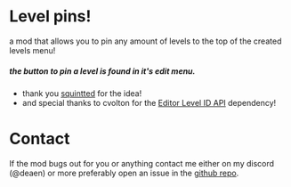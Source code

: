 # Level pins!

a mod that allows you to <cg>pin</c> any amount of levels to the top of the created levels menu!
##### the button to pin a level is found in it's edit menu.

- thank you [squintted](https://x.com/squintted) for the idea!
- and special thanks to cvolton for the [Editor Level ID API](https://github.com/Cvolton/level-id-api-geode) dependency!

# Contact
If the mod bugs out for you or anything contact me either on my discord <cj>(@deaen)</c> or <cr>more preferably</c> open an issue in the [github repo](https://github.com/deaen/level-pins/issues).
